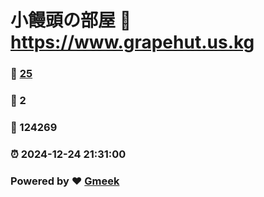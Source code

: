 # 小饅頭の部屋 :link: https://www.grapehut.us.kg 
### :page_facing_up: [25](https://www.grapehut.us.kg/tag.html) 
### :speech_balloon: 2 
### :hibiscus: 124269 
### :alarm_clock: 2024-12-24 21:31:00 
### Powered by :heart: [Gmeek](https://github.com/Meekdai/Gmeek)
